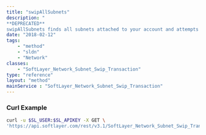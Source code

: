 ```yaml
---
title: "swipAllSubnets"
description: "
**DEPRECATED**
swipAllSubnets finds all subnets attached to your account and attempts to create a SWIP transaction for all subnets that do not already have a SWIP transaction in progress. "
date: "2018-02-12"
tags:
    - "method"
    - "sldn"
    - "Network"
classes:
    - "SoftLayer_Network_Subnet_Swip_Transaction"
type: "reference"
layout: "method"
mainService : "SoftLayer_Network_Subnet_Swip_Transaction"
---
```


### Curl Example
```bash
curl -u $SL_USER:$SL_APIKEY -X GET \
'https://api.softlayer.com/rest/v3.1/SoftLayer_Network_Subnet_Swip_Transaction/swipAllSubnets'
```
